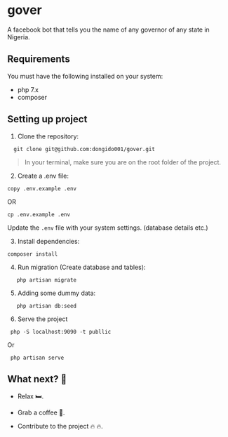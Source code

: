 # gover
A facebook bot that tells you the name of any governor of any state in Nigeria.

## Requirements

  You must have the following installed on your system:
 * php 7.x
 * composer

## Setting up project

 1. Clone the repository:
   ```
     git clone git@github.com:dongido001/gover.git
   ``` 

  > In your terminal, make sure you are on the root folder of the project.

 2. Create a .env file:

 ```
 copy .env.example .env
 ```
 OR
  ```
 cp .env.example .env
 ```
 Update the `.env` file with your system settings. (database details etc.)

 3. Install dependencies:

 ```
 composer install
 ```

 4. Run migration (Create database and tables):

```
   php artisan migrate
```
 5. Adding some dummy data:

```
   php artisan db:seed
```

 6. Serve the project
  
 ```
  php -S localhost:9090 -t publlic
 ```

 Or

 ```
  php artisan serve
 ```

 ## What next? :full_moon_with_face:

 * Relax 🛏️.

 * Grab a coffee 🍷.

 * Contribute to the project :fire: :fire:.

